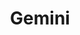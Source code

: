 ---
layout: pid
title: Gemini
owner: c0bra-dev
license: MIT, CERN OHL
site: still in development
source: https://github.com/c0bra-dev/Gemini
---